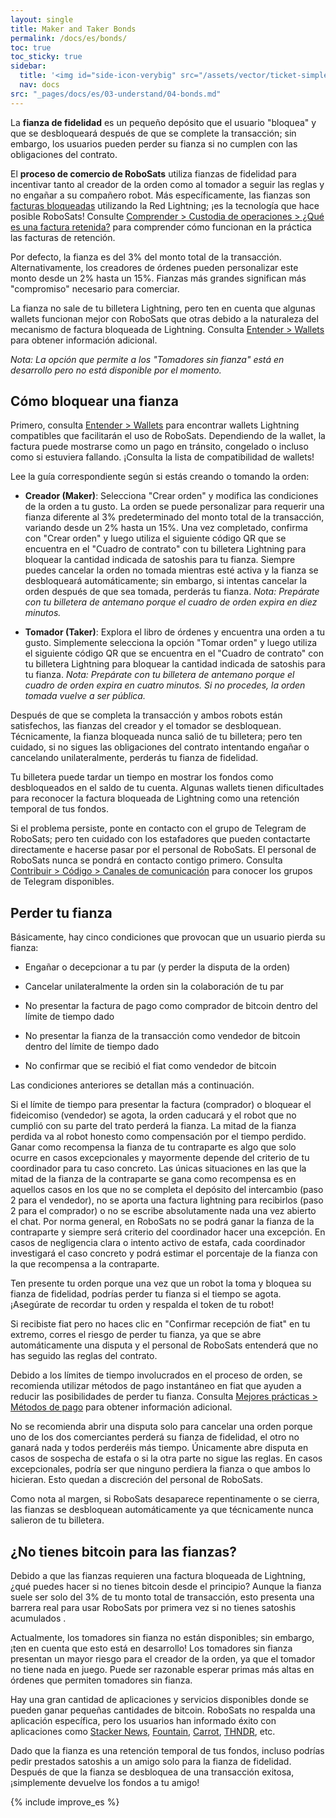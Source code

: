 ```yaml
---
layout: single
title: Maker and Taker Bonds
permalink: /docs/es/bonds/
toc: true
toc_sticky: true
sidebar:
  title: '<img id="side-icon-verybig" src="/assets/vector/ticket-simple.svg"/>Bonds'
  nav: docs
src: "_pages/docs/es/03-understand/04-bonds.md"
---
```


La **fianza de fidelidad** es un pequeño depósito que el usuario "bloquea" y que se desbloqueará después de que se complete la transacción; sin embargo, los usuarios pueden perder su fianza si no cumplen con las obligaciones del contrato.

El **proceso de comercio de RoboSats** utiliza fianzas de fidelidad para incentivar tanto al creador de la orden como al tomador a seguir las reglas y no engañar a su compañero robot. Más específicamente, las fianzas son [facturas bloqueadas](https://github.com/lightningnetwork/lnd/pull/2022) utilizando la Red Lightning; ¡es la tecnología que hace posible RoboSats!
Consulte [Comprender > Custodia de operaciones > ¿Qué es una factura retenida?](/docs/es/escrow/#qué-es-una-factura-de-retención) para comprender cómo funcionan en la práctica las facturas de retención.

Por defecto, la fianza es del 3% del monto total de la transacción. Alternativamente, los creadores de órdenes pueden personalizar este monto desde un 2% hasta un 15%. Fianzas más grandes significan más "compromiso" necesario para comerciar.

La fianza no sale de tu billetera Lightning, pero ten en cuenta que algunas wallets funcionan mejor con RoboSats que otras debido a la naturaleza del mecanismo de factura bloqueada de Lightning. Consulta [Entender > Wallets](/docs/es/wallets/) para obtener información adicional.

*Nota: La opción que permite a los "Tomadores sin fianza" está en desarrollo pero no está disponible por el momento.*

## **Cómo bloquear una fianza**

Primero, consulta [Entender > Wallets](/docs/es/wallets/) para encontrar wallets Lightning compatibles que facilitarán el uso de RoboSats. Dependiendo de la wallet, la factura puede mostrarse como un pago en tránsito, congelado o incluso como si estuviera fallando. ¡Consulta la lista de compatibilidad de wallets!

Lee la guía correspondiente según si estás creando o tomando la orden:

* **Creador (Maker)**: Selecciona "Crear orden" y modifica las condiciones de la orden a tu gusto. La orden se puede personalizar para requerir una fianza diferente al 3% predeterminado del monto total de la transacción, variando desde un 2% hasta un 15%. Una vez completado, confirma con "Crear orden" y luego utiliza el siguiente código QR que se encuentra en el "Cuadro de contrato" con tu billetera Lightning para bloquear la cantidad indicada de satoshis para tu fianza. Siempre puedes cancelar la orden no tomada mientras esté activa y la fianza se desbloqueará automáticamente; sin embargo, si intentas cancelar la orden después de que sea tomada, perderás tu fianza. *Nota: Prepárate con tu billetera de antemano porque el cuadro de orden expira en diez minutos.*

* **Tomador (Taker)**: Explora el libro de órdenes y encuentra una orden a tu gusto. Simplemente selecciona la opción "Tomar orden" y luego utiliza el siguiente código QR que se encuentra en el "Cuadro de contrato" con tu billetera Lightning para bloquear la cantidad indicada de satoshis para tu fianza. *Nota: Prepárate con tu billetera de antemano porque el cuadro de orden expira en cuatro minutos. Si no procedes, la orden tomada vuelve a ser pública.*

Después de que se completa la transacción y ambos robots están satisfechos, las fianzas del creador y el tomador se desbloquean. Técnicamente, la fianza bloqueada nunca salió de tu billetera; pero ten cuidado, si no sigues las obligaciones del contrato intentando engañar o cancelando unilateralmente, perderás tu fianza de fidelidad.

Tu billetera puede tardar un tiempo en mostrar los fondos como desbloqueados en el saldo de tu cuenta. Algunas wallets tienen dificultades para reconocer la factura bloqueada de Lightning como una retención temporal de tus fondos.

Si el problema persiste, ponte en contacto con el grupo de Telegram de RoboSats; pero ten cuidado con los estafadores que pueden contactarte directamente e hacerse pasar por el personal de RoboSats. El personal de RoboSats nunca se pondrá en contacto contigo primero. Consulta [Contribuir > Código > Canales de comunicación](/contribute/code/#communication-channels) para conocer los grupos de Telegram disponibles.

## **Perder tu fianza**

Básicamente, hay cinco condiciones que provocan que un usuario pierda su fianza:

* Engañar o decepcionar a tu par (y perder la disputa de la orden)

* Cancelar unilateralmente la orden sin la colaboración de tu par

* No presentar la factura de pago como comprador de bitcoin dentro del límite de tiempo dado

* No presentar la fianza de la transacción como vendedor de bitcoin dentro del límite de tiempo dado

* No confirmar que se recibió el fiat como vendedor de bitcoin

Las condiciones anteriores se detallan más a continuación.

Si el límite de tiempo para presentar la factura (comprador) o bloquear el fideicomiso (vendedor) se agota, la orden caducará y el robot que no cumplió con su parte del trato perderá la fianza. La mitad de la fianza perdida va al robot honesto como compensación por el tiempo perdido. Ganar como recompensa la fianza de tu contraparte es algo que solo ocurre en casos excepcionales y mayormente depende del criterio de tu coordinador para tu caso concreto. Las únicas situaciones en las que la mitad de la fianza de la contraparte se gana como recompensa es en aquellos casos en los que no se completa el depósito del intercambio (paso 2 para el vendedor), no se aporta una factura lightning para recibirlos (paso 2 para el comprador) o no se escribe absolutamente nada una vez abierto el chat. Por norma general, en RoboSats no se podrá ganar la fianza de la contraparte y siempre será criterio del coordinador hacer una excepción. En casos de negligencia clara o intento activo de estafa, cada coordinador investigará el caso concreto y podrá estimar el porcentaje de la fianza con la que recompensa a la contraparte.

Ten presente tu orden porque una vez que un robot la toma y bloquea su fianza de fidelidad, podrías perder tu fianza si el tiempo se agota. ¡Asegúrate de recordar tu orden y respalda el token de tu robot!

Si recibiste fiat pero no haces clic en "Confirmar recepción de fiat" en tu extremo, corres el riesgo de perder tu fianza, ya que se abre automáticamente una disputa y el personal de RoboSats entenderá que no has seguido las reglas del contrato.

Debido a los límites de tiempo involucrados en el proceso de orden, se recomienda utilizar métodos de pago instantáneo en fiat que ayuden a reducir las posibilidades de perder tu fianza. Consulta [Mejores prácticas > Métodos de pago](/docs/es/payment-methods/) para obtener información adicional.

No se recomienda abrir una disputa solo para cancelar una orden porque uno de los dos comerciantes perderá su fianza de fidelidad, el otro no ganará nada y todos perderéis más tiempo. Únicamente abre disputa en casos de sospecha de estafa o si la otra parte no sigue las reglas. En casos excepcionales, podría ser que ninguno perdiera la fianza o que ambos lo hicieran. Esto quedan a discreción del personal de RoboSats.

Como nota al margen, si RoboSats desaparece repentinamente o se cierra, las fianzas se desbloquean automáticamente ya que técnicamente nunca salieron de tu billetera.

## **¿No tienes bitcoin para las fianzas?**

Debido a que las fianzas requieren una factura bloqueada de Lightning, ¿qué puedes hacer si no tienes bitcoin desde el principio? Aunque la fianza suele ser solo del 3% de tu monto total de transacción, esto presenta una barrera real para usar RoboSats por primera vez si no tienes satoshis acumulados .

Actualmente, los tomadores sin fianza no están disponibles; sin embargo, ¡ten en cuenta que esto está en desarrollo! Los tomadores sin fianza presentan un mayor riesgo para el creador de la orden, ya que el tomador no tiene nada en juego. Puede ser razonable esperar primas más altas en órdenes que permiten tomadores sin fianza.

Hay una gran cantidad de aplicaciones y servicios disponibles donde se pueden ganar pequeñas cantidades de bitcoin. RoboSats no respalda una aplicación específica, pero los usuarios han informado éxito con aplicaciones como [Stacker News](https://stacker.news/), [Fountain](https://www.fountain.fm/), [Carrot](https://www.earncarrot.com/), [THNDR](https://www.thndr.games/), etc.

Dado que la fianza es una retención temporal de tus fondos, incluso podrías pedir prestados satoshis a un amigo solo para la fianza de fidelidad. Después de que la fianza se desbloquea de una transacción exitosa, ¡simplemente devuelve los fondos a tu amigo!

{% include improve_es %}
